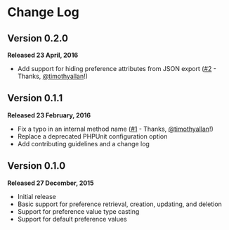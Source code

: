 # Change Log

## Version 0.2.0
**Released 23 April, 2016**
* Add support for hiding preference attributes from JSON export ([#2](https://github.com/klaude/eloquent-preferences/issues/2) - Thanks, [@timothyallan](https://github.com/timothyallan)!)

## Version 0.1.1
**Released 23 February, 2016**
* Fix a typo in an internal method name ([#1](https://github.com/klaude/eloquent-preferences/issues/1) - Thanks, [@timothyallan](https://github.com/timothyallan)!)
* Replace a deprecated PHPUnit configuration option
* Add contributing guidelines and a change log

## Version 0.1.0
**Released 27 December, 2015**
* Initial release
* Basic support for preference retrieval, creation, updating, and deletion
* Support for preference value type casting
* Support for default preference values
